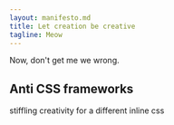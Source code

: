 ```yaml
---
layout: manifesto.md
title: Let creation be creative
tagline: Meow
---
```


Now, don't get me we wrong. 

## Anti CSS frameworks
stiffling creativity for a different inline css